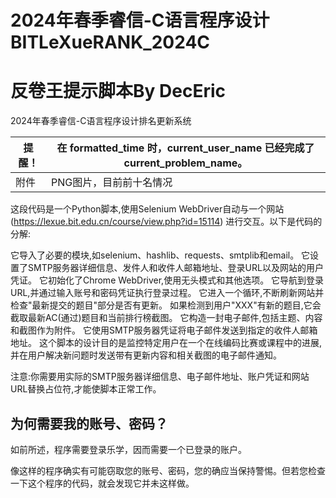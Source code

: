 # 2024年春季睿信-C语言程序设计 BITLeXueRANK_2024C
# 反卷王提示脚本By DecEric

2024年春季睿信-C语言程序设计排名更新系统

| 提醒！ | 在 **formatted_time** 时，**current_user_name** 已经完成了 **current_problem_name**。|
|---------|--------------------------------------|
| 附件 | PNG图片，目前前十名情况|

这段代码是一个Python脚本,使用Selenium WebDriver自动与一个网站(https://lexue.bit.edu.cn/course/view.php?id=15114) 进行交互。以下是代码的分解:

它导入了必要的模块,如selenium、hashlib、requests、smtplib和email。
它设置了SMTP服务器详细信息、发件人和收件人邮箱地址、登录URL以及网站的用户凭证。
它初始化了Chrome WebDriver,使用无头模式和其他选项。
它导航到登录URL,并通过输入账号和密码凭证执行登录过程。
它进入一个循环,不断刷新网站并检查"最新提交的题目"部分是否有更新。
如果检测到用户"XXX"有新的题目,它会截取最新AC(通过)题目和当前排行榜截图。
它构造一封电子邮件,包括主题、内容和截图作为附件。
它使用SMTP服务器凭证将电子邮件发送到指定的收件人邮箱地址。
这个脚本的设计目的是监控特定用户在一个在线编码比赛或课程中的进展,并在用户解决新问题时发送带有更新内容和相关截图的电子邮件通知。

注意:你需要用实际的SMTP服务器详细信息、电子邮件地址、账户凭证和网站URL替换占位符,才能使脚本正常工作。

## 为何需要我的账号、密码？

如前所述，程序需要登录乐学，因而需要一个已登录的账户。

像这样的程序确实有可能窃取您的账号、密码，您的确应当保持警惕。但若您检查一下这个程序的代码，就会发现它并未这样做。